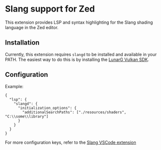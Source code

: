 # Slang support for Zed
This extension provides LSP and syntax highlighting for the Slang shading language in the Zed editor.

## Installation
Currently, this extension requires `slangd` to be installed and available in your PATH. The easiest way to do this is by installing the [LunarG Vulkan SDK](https://vulkan.lunarg.com/).

## Configuration
Example:
```
{
  "lsp": {
    "slangd": {
      "initialization_options": {
        "additionalSearchPaths": ["./resources/shaders", "C:\\some\\library"]
      }
    }
  }
}
```
For more configuration keys, refer to the [Slang VSCode extension](https://github.com/shader-slang/slang-vscode-extension/blob/a71cae6908c1e78babbef19d9dde9c9788697bac/package.json#L121)
